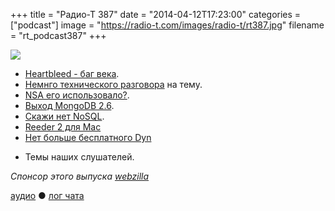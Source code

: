 +++
title = "Радио-Т 387"
date = "2014-04-12T17:23:00"
categories = ["podcast"]
image = "https://radio-t.com/images/radio-t/rt387.jpg"
filename = "rt_podcast387"
+++

![](https://radio-t.com/images/radio-t/rt387.jpg)

* [Heartbleed - баг века](http://heartbleed.com/).
* [Немнго технического разговора](http://security.stackexchange.com/questions/55343/how-to-explain-heartbleed-without-technical-terms) на тему.
* [NSA его использовало?](http://gizmodo.com/nsa-used-heartbleed-to-spy-on-people-for-years-1562307207?utm_campaign=socialflow_gizmodo_twitter&utm_source=).
* [Выход MongoDB 2.6](http://docs.mongodb.org/manual/release-notes/2.6).
* [Скажи нет NoSQL](http://technosophos.com/2014/04/11/nosql-no-more.html).
* [Reeder 2 для Mac](http://www.macstories.net/news/reeder-2-for-mac-public-beta-now-available/)
* [Нет больше бесплатного Dyn](http://dyn.com/blog/why-we-decided-to-stop-offering-free-accounts/)
- Темы наших слушателей.

_Спонсор этого выпуска [webzilla](http://radio-t.files.webzilla.com)_

[аудио](http://cdn.radio-t.com/rt_podcast387.mp3) ● [лог чата](http://chat.radio-t.com/logs/radio-t-387.html)
<audio src="http://cdn.radio-t.com/rt_podcast387.mp3" preload="none"></audio>